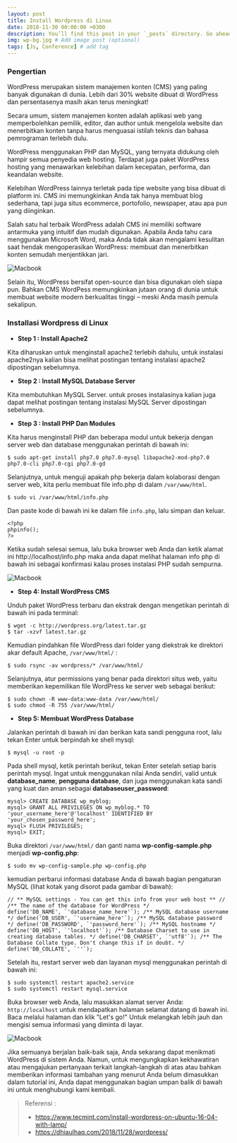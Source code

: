 ```yaml
---
layout: post
title: Install Wordpress di Linux
date: 2018-11-30 00:00:00 +0300
description: You’ll find this post in your `_posts` directory. Go ahead and edit it and re-build the site to see your changes. # Add post description (optional)
img: wp-bg.jpg # Add image post (optional)
tags: [Js, Conference] # add tag
---
```


### Pengertian

WordPress merupakan sistem manajemen konten (CMS) yang paling banyak digunakan di dunia. Lebih dari 30% website dibuat di WordPress dan persentasenya masih akan terus meningkat!

Secara umum, sistem manajemen konten adalah aplikasi web yang memperbolehkan pemilik, editor, dan author untuk mengelola website dan menerbitkan konten tanpa harus menguasai istilah teknis dan bahasa pemrograman terlebih dulu.

WordPress menggunakan PHP dan MySQL, yang ternyata didukung oleh hampir semua penyedia web hosting. Terdapat juga paket WordPress hosting yang menawarkan kelebihan dalam kecepatan, performa, dan keandalan website.

Kelebihan WordPress lainnya terletak pada tipe website yang bisa dibuat di platform ini. CMS ini memungkinkan Anda tak hanya membuat blog sederhana, tapi juga situs ecommerce, portofolio, newspaper, atau apa pun yang diinginkan.

Salah satu hal terbaik WordPress adalah CMS ini memiliki software antarmuka yang intuitif dan mudah digunakan. Apabila Anda tahu cara menggunakan Microsoft Word, maka Anda tidak akan mengalami kesulitan saat hendak mengoperasikan WordPress: membuat dan menerbitkan konten semudah menjentikkan jari.

![Macbook]({{site.baseurl}}/assets/img/wp-1.jpg)

Selain itu, WordPress bersifat open-source dan bisa digunakan oleh siapa pun. Bahkan CMS WordPess memungkinkan jutaan orang di dunia untuk membuat website modern berkualitas tinggi – meski Anda masih pemula sekalipun.

### Installasi Wordpress di Linux

- **Step 1 : Install Apache2**

Kita diharuskan untuk menginstall apache2 terlebih dahulu, untuk instalasi apache2nya kalian bisa melihat postingan tentang instalasi apache2 dipostingan sebelumnya.

- **Step 2 : Install MySQL Database Server**

Kita membutuhkan MySQL Server. untuk proses instalasinya kalian juga dapat melihat postingan tentang instalasi MySQL Server dipostingan sebelumnya.

- **Step 3 : Install PHP Dan Modules**

Kita harus menginstall PHP dan beberapa modul untuk bekerja dengan server web dan database menggunakan perintah di bawah ini:

    $ sudo apt-get install php7.0 php7.0-mysql libapache2-mod-php7.0 php7.0-cli php7.0-cgi php7.0-gd

Selanjutnya, untuk menguji apakah php bekerja dalam kolaborasi dengan server web, kita perlu membuat file info.php di dalam `/var/www/html`.

    $ sudo vi /var/www/html/info.php

Dan paste kode di bawah ini ke dalam file `info.php`, lalu simpan dan keluar.

    <?php 
    phpinfo();
    ?>

Ketika sudah selesai semua, lalu buka browser web Anda dan ketik alamat ini http://localhost/info.php maka anda dapat melihat halaman info php di bawah ini sebagai konfirmasi kalau proses instalasi PHP sudah sempurna.

![Macbook]({{site.baseurl}}/assets/img/wp-3.png)

- **Step 4: Install WordPress CMS**

Unduh paket WordPress terbaru dan ekstrak dengan mengetikan perintah di bawah ini pada terminal:

    $ wget -c http://wordpress.org/latest.tar.gz
    $ tar -xzvf latest.tar.gz

Kemudian pindahkan file WordPress dari folder yang diekstrak ke direktori akar default Apache, `/var/www/html/` :

    $ sudo rsync -av wordpress/* /var/www/html/

Selanjutnya, atur permissions yang benar pada direktori situs web, yaitu memberikan kepemilikan file WordPress ke server web sebagai berikut:

    $ sudo chown -R www-data:www-data /var/www/html/
    $ sudo chmod -R 755 /var/www/html/

- **Step 5: Membuat WordPress Database**

Jalankan perintah di bawah ini dan berikan kata sandi pengguna root, lalu tekan Enter untuk berpindah ke shell mysql:

    $ mysql -u root -p 

Pada shell mysql, ketik perintah berikut, tekan Enter setelah setiap baris perintah mysql. Ingat untuk menggunakan nilai Anda sendiri, valid untuk **database_name**, **pengguna database**, dan juga menggunakan kata sandi yang kuat dan aman sebagai **databaseuser_password**:

    mysql> CREATE DATABASE wp_myblog;
    mysql> GRANT ALL PRIVILEGES ON wp_myblog.* TO 'your_username_here'@'localhost' IDENTIFIED BY 'your_chosen_password_here';
    mysql> FLUSH PRIVILEGES;
    mysql> EXIT;

Buka direktori `/var/www/html/` dan ganti nama **wp-config-sample.php** menjadi **wp-config.php**:

    $ sudo mv wp-config-sample.php wp-config.php

kemudian perbarui informasi database Anda di bawah bagian pengaturan MySQL (lihat kotak yang disorot pada gambar di bawah):

    // ** MySQL settings - You can get this info from your web host ** //
    /** The name of the database for WordPress */
    define('DB_NAME', `'database_name_here'`); /** MySQL database username */ define('DB_USER', `'username_here'`); /** MySQL database password */ define('DB_PASSWORD', `'password_here'`); /** MySQL hostname */ define('DB_HOST', `'localhost'`); /** Database Charset to use in creating database tables. */ define('DB_CHARSET', `'utf8'`); /** The Database Collate type. Don't change this if in doubt. */ define('DB_COLLATE', `''`);

Setelah itu, restart server web dan layanan mysql menggunakan perintah di bawah ini:

    $ sudo systemctl restart apache2.service 
    $ sudo systemctl restart mysql.service 

Buka browser web Anda, lalu masukkan alamat server Anda: `http://localhost` untuk mendapatkan halaman selamat datang di bawah ini. Baca melalui halaman dan klik "Let's go!" Untuk melangkah lebih jauh dan mengisi semua informasi yang diminta di layar.

![Macbook]({{site.baseurl}}/assets/img/wp-2.png)

Jika semuanya berjalan baik-baik saja, Anda sekarang dapat menikmati WordPress di sistem Anda. Namun, untuk mengungkapkan kekhawatiran atau mengajukan pertanyaan terkait langkah-langkah di atas atau bahkan memberikan informasi tambahan yang menurut Anda belum dimasukkan dalam tutorial ini, Anda dapat menggunakan bagian umpan balik di bawah ini untuk menghubungi kami kembali.

> Referensi :
> - https://www.tecmint.com/install-wordpress-on-ubuntu-16-04-with-lamp/
> - https://dhiaulhaq.com/2018/11/28/wordpress/